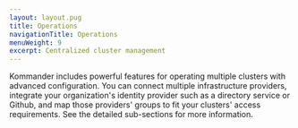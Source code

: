 ```yaml
---
layout: layout.pug
title: Operations
navigationTitle: Operations
menuWeight: 9
excerpt: Centralized cluster management
---
```


Kommander includes powerful features for operating multiple clusters with advanced configuration. You can connect multiple infrastructure providers, integrate your organization's identity provider such as a directory service or Github, and map those providers' groups to fit your clusters' access requirements. See the detailed sub-sections for more information.

